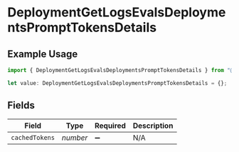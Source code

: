 # DeploymentGetLogsEvalsDeploymentsPromptTokensDetails

## Example Usage

```typescript
import { DeploymentGetLogsEvalsDeploymentsPromptTokensDetails } from "@orq-ai/node/models/operations";

let value: DeploymentGetLogsEvalsDeploymentsPromptTokensDetails = {};
```

## Fields

| Field              | Type               | Required           | Description        |
| ------------------ | ------------------ | ------------------ | ------------------ |
| `cachedTokens`     | *number*           | :heavy_minus_sign: | N/A                |